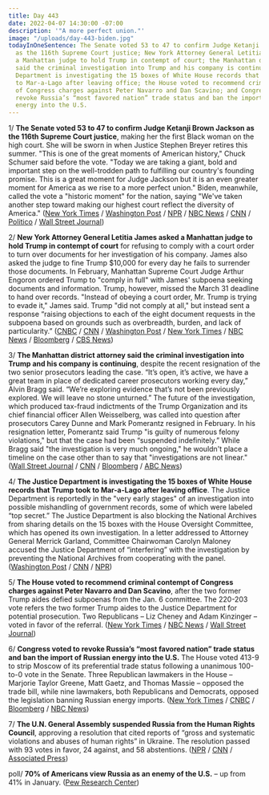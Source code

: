 ```yaml
---
title: Day 443
date: 2022-04-07 14:30:00 -07:00
description: '"A more perfect union."'
image: "/uploads/day-443-biden.jpg"
todayInOneSentence: The Senate voted 53 to 47 to confirm Judge Ketanji Brown Jackson
  as the 116th Supreme Court justice; New York Attorney General Letitia James asked
  a Manhattan judge to hold Trump in contempt of court; the Manhattan district attorney
  said the criminal investigation into Trump and his company is continuing; the Justice
  Department is investigating the 15 boxes of White House records that Trump took
  to Mar-a-Lago after leaving office; the House voted to recommend criminal contempt
  of Congress charges against Peter Navarro and Dan Scavino; and Congress voted to
  revoke Russia’s “most favored nation” trade status and ban the import of Russian
  energy into the U.S.
---
```


1/ **The Senate voted 53 to 47 to confirm Judge Ketanji Brown Jackson as the 116th Supreme Court justice**, making her the first Black woman on the high court. She will be sworn in when Justice Stephen Breyer retires this summer. "This is one of the great moments of American history," Chuck Schumer said before the vote. "Today we are taking a giant, bold and important step on the well-trodden path to fulfilling our country's founding promise. This is a great moment for Judge Jackson but it is an even greater moment for America as we rise to a more perfect union." Biden, meanwhile, called the vote a "historic moment" for the nation, saying "We've taken another step toward making our highest court reflect the diversity of America." ([New York Times](https://www.nytimes.com/live/2022/04/07/us/ketanji-brown-jackson-vote-scotus) / [Washington Post](https://www.washingtonpost.com/politics/2022/04/07/jackson-confirmation-vote-senate/) / [NPR](https://www.npr.org/2022/04/07/1090973786/ketanji-brown-jackson-first-black-woman-supreme-court) / [NBC News](https://www.nbcnews.com/politics/supreme-court/senate-poised-confirm-ketanji-brown-jackson-supreme-court-rcna23283) / [CNN](https://www.cnn.com/2022/04/07/politics/ketanji-brown-jackson-senate-vote-latest/index.html) / [Politico](https://www.politico.com/news/2022/04/07/ketanji-brown-jackson-supreme-court-00023732) / [Wall Street Journal](https://www.wsj.com/articles/senate-set-to-confirm-ketanji-brown-jackson-to-supreme-court-11649329202))
 
2/ **New York Attorney General Letitia James asked a Manhattan judge to hold Trump in contempt of court** for refusing to comply with a court order to turn over documents for her investigation of his company. James also asked the judge to fine Trump $10,000 for every day he fails to surrender those documents. In February, Manhattan Supreme Court Judge Arthur Engoron ordered Trump to "comply in full" with James' subpoena seeking documents and information. Trump, however, missed the March 31 deadline to hand over records. "Instead of obeying a court order, Mr. Trump is trying to evade it," James said. Trump "did not comply at all," but instead sent a response “raising objections to each of the eight document requests in the subpoena based on grounds such as overbreadth, burden, and lack of particularity.” ([CNBC](https://www.cnbc.com/2022/04/07/new-york-attorney-general-asks-judge-to-hold-donald-trump-in-contempt-for-refusing-to-turn-over-documents.html) / [CNN](https://www.cnn.com/2022/04/07/politics/james-trump-contempt/index.html) / [Washington Post](https://www.washingtonpost.com/national-security/2022/04/07/trump-contempt-letitia-james/) / [New York Times](https://www.nytimes.com/2022/04/07/nyregion/trump-contempt-letitia-james.html) / [NBC News](https://www.nbcnews.com/politics/donald-trump/ny-ag-seeking-hold-donald-trump-civil-contempt-rcna23431) / [Bloomberg](https://www.bloomberg.com/news/articles/2022-04-07/trump-faces-n-y-request-for-contempt-ruling-over-documents?sref=MIBMEEoj) / [CBS News](https://www.cbsnews.com/news/donald-trump-contempt-fraud-investigation-new-york-letitia-james/))

3/ **The Manhattan district attorney said the criminal investigation into Trump and his company is continuing**, despite the recent resignation of the two senior prosecutors leading the case. “It’s open, it’s active, we have a great team in place of dedicated career prosecutors working every day,” Alvin Bragg said. “We’re exploring evidence that’s not been previously explored. We will leave no stone unturned.” The future of the investigation, which produced tax-fraud indictments of the Trump Organization and its chief financial officer Allen Weisselberg, was called into question after prosecutors Carey Dunne and Mark Pomerantz resigned in February. In his resignation letter, Pomerantz said Trump "is guilty of numerous felony violations," but that the case had been “suspended indefinitely.” While Bragg said "the investigation is very much ongoing," he  wouldn't place a timeline on the case other than to say that "investigations are not linear." ([Wall Street Journal](https://www.wsj.com/articles/trump-criminal-probe-is-ongoing-top-manhattan-prosecutor-says-11649356200) / [CNN](https://www.cnn.com/2022/04/07/politics/alvin-bragg-trump-investigation/index.html) / [Bloomberg](https://www.bloomberg.com/news/articles/2022-04-07/trump-criminal-probe-is-ongoing-despite-departures-d-a-says?sref=MIBMEEoj) / [ABC News](https://abcnews.go.com/US/manhattan-da-insists-trump-criminal-probe-remains-active/story?id=83935329))

4/ **The Justice Department is investigating the 15 boxes of White House records that Trump took to Mar-a-Lago after leaving office**. The Justice Department is reportedly in the "very early stages" of an investigation into possible mishandling of government records, some of which were labeled “top secret.” The Justice Department is also blocking the National Archives from sharing details on the 15 boxes with the House Oversight Committee, which has opened its own investigation. In a letter addressed to Attorney General Merrick Garland, Committee Chairwoman Carolyn Maloney accused the Justice Department of “interfering” with the investigation by preventing the National Archives from cooperating with the panel. ([Washington Post](https://www.washingtonpost.com/politics/2022/04/07/trump-boxes-archives-investigation-maralago/) / [CNN](https://www.cnn.com/2022/04/07/politics/justice-department-national-archives-mar-a-lago-boxes/) / [NPR](https://www.npr.org/2022/04/07/1091431136/justice-department-investigating-trumps-possible-mishandling-of-government-secre))

5/ **The House voted to recommend criminal contempt of Congress charges against Peter Navarro and Dan Scavino**, after the two former Trump aides defied subpoenas from the Jan. 6 committee. The 220-203 vote refers the two former Trump aides to the Justice Department for potential prosecution. Two Republicans – Liz Cheney and Adam Kinzinger – voted in favor of the referral. ([New York Times](https://www.nytimes.com/2022/04/06/us/politics/january-6-scavino-navarro-trump.html) / [NBC News](https://www.nbcnews.com/politics/donald-trump/house-vote-navarro-scavino-criminal-contempt-chargrs-trump-doj-rcna23230) / [Wall Street Journal](https://www.wsj.com/articles/house-votes-to-hold-dan-scavino-peter-navarro-in-contempt-of-congress-11649285005))

6/ **Congress voted to revoke Russia’s “most favored nation” trade status and ban the import of Russian energy into the U.S.** The House voted 413-9 to strip Moscow of its preferential trade status following a unanimous 100-to-0 vote in the Senate. Three Republican lawmakers in the House – Marjorie Taylor Greene, Matt Gaetz, and Thomas Massie – opposed the trade bill, while nine lawmakers, both Republicans and Democrats, opposed the legislation banning Russian energy imports. ([New York Times](https://www.nytimes.com/2022/04/07/us/politics/senate-vote-russia-trade-ban.html) / [CNBC](https://www.cnbc.com/2022/04/07/senate-votes-to-strip-russia-of-most-favored-nation-trade-status.html) / [Bloomberg](https://www.bloomberg.com/news/articles/2022-04-07/u-s-senate-to-vote-on-russian-crude-oil-ban-send-to-house?sref=MIBMEEoj) / [NBC News](https://www.nbcnews.com/politics/congress/senate-vote-stripping-russias-trade-status-oil-ban-rcna23364))

7/ **The U.N. General Assembly suspended Russia from the Human Rights Council**, approving a resolution that cited reports of “gross and systematic violations and abuses of human rights” in Ukraine. The resolution passed with 93 votes in favor, 24 against, and 58 abstentions. ([NPR](https://www.npr.org/live-updates/ukraine-russia-evacuations-security-council-04-07-2022#u-n-members-vote-to-suspend-russia-from-the-human-rights-council) / [CNN](https://www.cnn.com/2022/04/07/politics/un-russia-human-rights/index.html) / [Associated Press](https://apnews.com/article/russia-ukraine-united-nations-general-assembly-voting-rights-united-nations-linda-thomas-greenfield-6b4f311e6099315aa4efc2d5772ab80e))

poll/ **70% of Americans view Russia as an enemy of the U.S.** – up from 41% in January. ([Pew Research Center](https://www.pewresearch.org/global/2022/04/06/seven-in-ten-americans-now-see-russia-as-an-enemy/))

